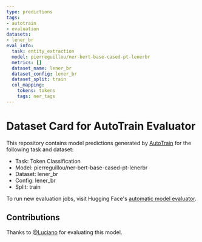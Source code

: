 ```yaml
---
type: predictions
tags:
- autotrain
- evaluation
datasets:
- lener_br
eval_info:
  task: entity_extraction
  model: pierreguillou/ner-bert-base-cased-pt-lenerbr
  metrics: []
  dataset_name: lener_br
  dataset_config: lener_br
  dataset_split: train
  col_mapping:
    tokens: tokens
    tags: ner_tags
---
```

# Dataset Card for AutoTrain Evaluator

This repository contains model predictions generated by [AutoTrain](https://huggingface.co/autotrain) for the following task and dataset:

* Task: Token Classification
* Model: pierreguillou/ner-bert-base-cased-pt-lenerbr
* Dataset: lener_br
* Config: lener_br
* Split: train

To run new evaluation jobs, visit Hugging Face's [automatic model evaluator](https://huggingface.co/spaces/autoevaluate/model-evaluator).

## Contributions

Thanks to [@Luciano](https://huggingface.co/Luciano) for evaluating this model.